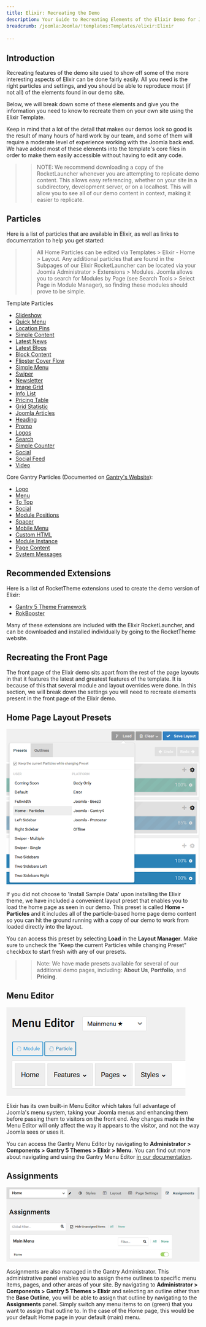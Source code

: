 ```yaml
---
title: Elixir: Recreating the Demo
description: Your Guide to Recreating Elements of the Elixir Demo for Joomla
breadcrumb: /joomla:Joomla/!templates:Templates/elixir:Elixir

---
```


Introduction
-----

Recreating features of the demo site used to show off some of the more interesting aspects of Elixir can be done fairly easily. All you need is the right particles and settings, and you should be able to reproduce most (if not all) of the elements found in our demo site.

Below, we will break down some of these elements and give you the information you need to know to recreate them on your own site using the Elixir Template.

Keep in mind that a lot of the detail that makes our demos look so good is the result of many hours of hard work by our team, and some of them will require a moderate level of experience working with the Joomla back end. We have added most of these elements into the template's core files in order to make them easily accessible without having to edit any code.

>> NOTE: We recommend downloading a copy of the RocketLauncher whenever you are attempting to replicate demo content. This allows easy referencing, whether on your site in a subdirectory, development server, or on a localhost. This will allow you to see all of our demo content in context, making it easier to replicate.

<!-- Home Particles
-----

Below, you will find the particle placement and settings for the various positions as they appear on the front page of our demo. Not all of these position assignments are unique to the front page.

![](assets/elixir2.png)

:   1. **Navigation** Logo (Particle) [1%, 1%, se]
    2. **Navigation** Menu (Particle) [1%, 26%, se]
    3. **Slideshow** Slideshow (Particle) [3%, 50%, se]
    4. **Header** Logo/Image (Particle) [13%, 8%, se]
    5. **Header** Simple Content (Particle) [13%, 55%, se]    
    6. **Above** Simple Content (Particle) [22%, 50% se]
    7. **Above** Simple Content (Particle) [25%, 25%, se]
    8. **Above** Logo/Image (Particle) [25%, 50% se]
    9. **Above** Simple Content (Particle) [25%, 75%, se]
    10. **Feature** Simple Content (Particle) [35%, 12%, se]
    11. **Feature** Vertical Slideshow (Particle) [35%, 82%, se]
    12. **Showcase** Latest News (Particle) [47%, 50%, se]
    13. **Utility** Testimonials (Particle) [71%, 12%, se]
    14. **Expanded** Social Feed (Particle) [80%, 50%, se]
    15. **Footer** Newsletter (Particle) [88%, 50%, se]
    16. **Footer** Simple Menu (Particle) [94%, 50%, se]
    17. **Copyright** Copyright (Particle) [99%, 50%, se]

Not pictured here is an **Offcanvas** position which hosts the mobile menu. You can find out more about the Offcanvas position in the [Gantry 5 documentation](http://docs.gantry.org/gantry5/configure/layout-manager#offcanvas-section). -->

Particles
-----

Here is a list of particles that are available in Elixir, as well as links to documentation to help you get started:

>> All Home Particles can be edited via Templates > Elixir - Home > Layout. Any additional particles that are found in the Subpages of our Elixir RocketLauncher can be located via your Joomla Administrator > Extensions > Modules. Joomla allows you to search for Modules by Page (see Search Tools > Select Page in Module Manager), so finding these modules should prove to be simple.

Template Particles

- [Slideshow](particle_slideshow.md)
- [Quick Menu](particle_quickmenu.md)
- [Location Pins](particle_location.md)
- [Simple Content](particle_simple.md)
- [Latest News](particle_latestnews.md)
- [Latest Blogs](particle_latestblogs.md)
- [Block Content](particle_block.md)
- [Flipster Cover Flow](particle_flipster.md)
- [Simple Menu](particle_simplemenu.md)
- [Swiper](particle_swiper.md)
- [Newsletter](particle_newsletter.md)
- [Image Grid](particle_image.md)
- [Info List](particle_info.md)
- [Pricing Table](particle_pricing.md)
- [Grid Statistic](particle_grid.md)
- [Joomla Articles](particle_joomla.md)
- [Heading](particle_heading.md)
- [Promo](particle_promo.md)
- [Logos](particle_logos.md)
- [Search](particle_search.md)
- [Simple Counter](particle_simplecounter.md)
- [Social](particle_social.md)
- [Social Feed](particle_socialfeed.md)
- [Video](particle_video.md)

Core Gantry Particles (Documented on [Gantry's Website](http://gantry.org)):

* [Logo](http://docs.gantry.org/gantry5/particles/logo)
* [Menu](http://docs.gantry.org/gantry5/particles/menu-control)
* [To Top](http://docs.gantry.org/gantry5/particles/to-top)
* [Social](http://docs.gantry.org/gantry5/particles/social)
* [Module Positions](http://docs.gantry.org/gantry5/particles/position)
* [Spacer](http://docs.gantry.org/gantry5/particles/spacer)
* [Mobile Menu](http://docs.gantry.org/gantry5/particles/mobile-menu)
* [Custom HTML](http://docs.gantry.org/gantry5/particles/custom-html)
* [Module Instance](http://docs.gantry.org/gantry5/particles/module-instance)
* [Page Content](http://docs.gantry.org/gantry5/particles/page-content)
* [System Messages](http://docs.gantry.org/gantry5/particles/system-messages)

Recommended Extensions
-----

Here is a list of RocketTheme extensions used to create the demo version of Elixir:

* [Gantry 5 Theme Framework](http://gantry.org/)
* [RokBooster](http://www.rockettheme.com/joomla/extensions/rokbooster)

Many of these extensions are included with the Elixir RocketLauncher, and can be downloaded and installed individually by going to the RocketTheme website.

Recreating the Front Page
-----

The front page of the Elixir demo sits apart from the rest of the page layouts in that it features the latest and greatest features of the template. It is because of this that several module and layout overrides were done. In this section, we will break down the settings you will need to recreate elements present in the front page of the Elixir demo.

Home Page Layout Presets
-----

![Layout Presets](assets/layout_presets.png)

If you did not choose to 'Install Sample Data' upon installing the Elixir theme, we have included a convenient layout preset that enables you to load the home page as seen in our demo. This preset is called **Home - Particles** and it includes all of the particle-based home page demo content so you can hit the ground running with a copy of our demo to work from loaded directly into the layout.

You can access this preset by selecting **Load** in the **Layout Manager**. Make sure to uncheck the "Keep the current Particles while changing Preset" checkbox to start fresh with any of our presets.

>> Note: We have made presets available for several of our additional demo pages, including: **About Us**, **Portfolio**, and **Pricing**.

Menu Editor
-----

![](assets/menu_1.png)

Elixir has its own built-in Menu Editor which takes full advantage of Joomla's menu system, taking your Joomla menus and enhancing them before passing them to visitors on the front end. Any changes made in the Menu Editor will only affect the way it appears to the visitor, and not the way Joomla sees or uses it.

You can access the Gantry Menu Editor by navigating to **Administrator > Components > Gantry 5 Themes > Elixir > Menu**. You can find out more about navigating and using the Gantry Menu Editor [in our documentation](http://docs.gantry.org/gantry5/configure/menu-editor).

Assignments
-----

![](assets/assignments_1.png)

Assignments are also managed in the Gantry Administrator. This administrative panel enables you to assign theme outlines to specific menu items, pages, and other areas of your site. By navigating to **Administrator > Components > Gantry 5 Themes > Elixir** and selecting an outline other than the **Base Outline**, you will be able to assign that outline by navigating to the **Assignments** panel. Simply switch any menu items to on (green) that you want to assign that outline to. In the case of the Home page, this would be your default Home page in your default (main) menu.
